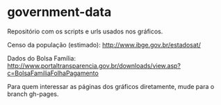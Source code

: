 government-data
===============

Repositório com os scripts e urls usados nos gráficos.

Censo da população (estimado):
http://www.ibge.gov.br/estadosat/

Dados do Bolsa Família:
http://www.portaltransparencia.gov.br/downloads/view.asp?c=BolsaFamiliaFolhaPagamento

Para quem interessar as páginas dos gráficos diretamente, mude para o branch gh-pages.